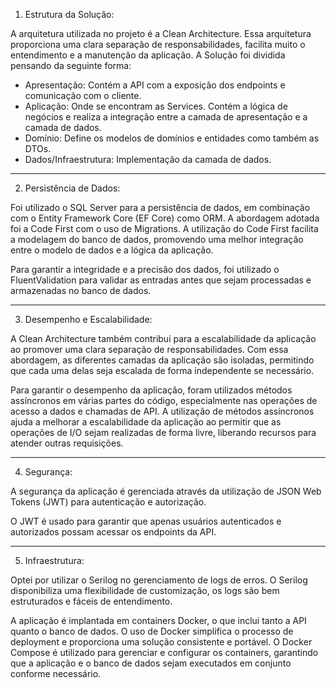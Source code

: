  1. Estrutura da Solução: 

A arquitetura utilizada no projeto é a Clean Architecture. Essa arquitetura proporciona uma clara separação de responsabilidades, facilita muito o entendimento e a manutenção da aplicação.
A Solução foi dividida pensando da seguinte forma: 
- Apresentação: Contém a API com a exposição dos endpoints e comunicação com o cliente.
- Aplicação: Onde se encontram as Services. Contém a lógica de negócios e realiza a integração entre a camada de apresentação e a camada de dados.
- Domínio: Define os modelos de domínios e entidades como também as DTOs.
- Dados/Infraestrutura: Implementação da camada de dados.

--------------------------------------------------------------------------------------------------------------------------
 2. Persistência de Dados: 

Foi utilizado o SQL Server para a persistência de dados, em combinação com o Entity Framework Core (EF Core) como ORM. A abordagem adotada foi a Code First com o uso de Migrations.
A utilização do Code First facilita a modelagem do banco de dados, promovendo uma melhor integração entre o modelo de dados e a lógica da aplicação.

Para garantir a integridade e a precisão dos dados, foi utilizado o FluentValidation para validar as entradas antes que sejam processadas e armazenadas no banco de dados.

--------------------------------------------------------------------------------------------------------------------------
 3. Desempenho e Escalabilidade: 

A Clean Architecture também contribui para a escalabilidade da aplicação ao promover uma clara separação de responsabilidades.
Com essa abordagem, as diferentes camadas da aplicação são isoladas, permitindo que cada uma delas seja escalada de forma independente se necessário.

Para garantir o desempenho da aplicação, foram utilizados métodos assíncronos em várias partes do código, especialmente nas operações de acesso a dados e chamadas de API.
A utilização de métodos assíncronos ajuda a melhorar a escalabilidade da aplicação ao permitir que as operações de I/O sejam realizadas de forma livre, liberando recursos para atender outras requisições.

--------------------------------------------------------------------------------------------------------------------------
 4. Segurança: 

A segurança da aplicação é gerenciada através da utilização de JSON Web Tokens (JWT) para autenticação e autorização.

O JWT é usado para garantir que apenas usuários autenticados e autorizados possam acessar os endpoints da API. 

--------------------------------------------------------------------------------------------------------------------------
 5. Infraestrutura: 

Optei por utilizar o Serilog no gerenciamento de logs de erros. O Serilog disponibiliza uma flexibilidade de customização, os logs são bem estruturados e fáceis de entendimento.

A aplicação é implantada em containers Docker, o que inclui tanto a API quanto o banco de dados.
O uso de Docker simplifica o processo de deployment e proporciona uma solução consistente e portável.
O Docker Compose é utilizado para gerenciar e configurar os containers, garantindo que a aplicação e o banco de dados sejam executados em conjunto conforme necessário.
